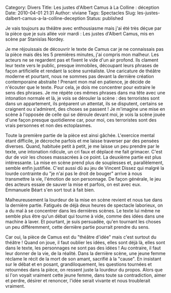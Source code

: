 Category: Divers
Title: Les justes d'Albert Camus à La Colline : déception
Date: 2010-04-01 21:31
Author: viviane
Tags: Spectacles
Slug: les-justes-dalbert-camus-a-la-colline-deception
Status: published

Je vais toujours au théâtre avec enthousiasme mais j'ai été très déçue par la pièce que je suis allée voir mardi : Les justes d'Albert Camus, mis en scène par Stanislas Nordey.

Je me réjouissais de découvrir le texte de Camus car je ne connaissais pas la pièce mais dès les 5 premières minutes, j'ai compris mon malheur. Les acteurs ne se regardent pas et fixent le vide d'un air profond. Ils clament leur texte vers le public, presque immobiles, découpant leurs phrases de façon artificielle et rendant la scène surréaliste. Une caricature de théâtre moderne et pourtant, nous ne sommes pas devant la dernière création contemporaine abstraite ! Prenant mon mal en patience, je décide de n'écouter que le texte. Pour cela, je dois me concentrer pour extraire le sens des phrases. Je me répète ces mêmes phrases dans ma tête avec une intonation normale et là, je vois se dérouler la scène : des terroristes sont dans un appartement, ils préparent un attentat, ils se disputent, certains se craignent ou s'admirent, des choses se passent ! Je m'imagine une mise en scène à l'opposée de celle qui se déroule devant moi, je vois la scène jouée d'une façon presque quotidienne car, pour moi, ces terroristes sont des vrais personnes et non des ectoplasmes.

Toute la première partie de la pièce est ainsi gâchée. L'exercice mental étant difficile, je décroche parfois et me laisse traverser par des pensées diverses. Quand, habituée petit à petit, je me laisse un peu prendre par le texte, une intonation ridicule, un cri faux et déplacé me fait grimacer. C'est dur de voir les choses massacrées à ce point. La deuxième partie est plus intéressante. La mise en scène prend plus de souplesses et, parallèlement, semble enfin justifiée. C'est aussi dû au jeu de Vincent Dissez qui malgré la lourde contrainte du "je n'ai pas le droit de bouger" arrive à nous transmettre la vie, l'émotion de son personnage. De façon générale, le jeu des acteurs essaie de sauver la mise et parfois, on est avec eux. Emmanuele Béart s'en sort tout à fait bien.

Malheureusement la lourdeur de la mise en scène revient et nous tue dans la dernière partie. Fatigués de déjà deux heures de spectacle laborieux, on a du mal à se concentrer dans les dernières scènes. Le texte lui même ne semble plus être qu'un débat qui tourne à vide, comme des idées dans une machine à laver. Et pourtant, je suis persuadée, qu'en tournant les choses un peu différemment, cette dernière partie pourrait prendre du sens.

Car oui, la pièce de Camus est du "théâtre d'idée" mais c'est surtout du théâtre ! Quand on joue, il faut oublier les idées, elles sont déjà là, elles sont dans le texte, les personnages ne sont pas des idées ! Au contraire, il faut leur donner de la vie, de la réalité. Dans la dernière scène, une jeune femme réclame le récit de la mort de son amant, sacrifié à la "cause". En insistant sur le débat et en posant, grandiloquement, les questions tournées et retournées dans la pièce, on ressent juste la lourdeur du propos. Alors que si l'on voyait vraiment cette jeune femme, dans toute sa contradiction, aimer et perdre, désirer et renoncer, l'idée serait vivante et nous troublerait vraiment.